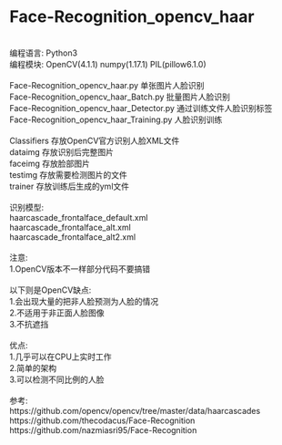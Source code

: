 # Face-Recognition_opencv_haar
</br>
编程语言: Python3</br>
编程模块: OpenCV(4.1.1) numpy(1.17.1) PIL(pillow6.1.0)</br>
</br>
Face-Recognition_opencv_haar.py          单张图片人脸识别</br>
Face-Recognition_opencv_haar_Batch.py    批量图片人脸识别</br>
Face-Recognition_opencv_haar_Detector.py 通过训练文件人脸识别标签</br>
Face-Recognition_opencv_haar_Training.py 人脸识别训练</br>
</br>
Classifiers 存放OpenCV官方识别人脸XML文件</br>
dataimg     存放识别后完整图片</br>
faceimg     存放脸部图片</br>
testimg     存放需要检测图片的文件</br>
trainer     存放训练后生成的yml文件</br>
</br>
识别模型:</br>
haarcascade_frontalface_default.xml</br>
haarcascade_frontalface_alt.xml</br>
haarcascade_frontalface_alt2.xml</br>
</br>
注意:</br>
1.OpenCV版本不一样部分代码不要搞错</br>
</br>
以下则是OpenCV缺点:</br>
1.会出现大量的把非人脸预测为人脸的情况</br>
2.不适用于非正面人脸图像</br>
3.不抗遮挡</br>
</br>
优点:</br>
1.几乎可以在CPU上实时工作</br>
2.简单的架构</br>
3.可以检测不同比例的人脸</br>
</br>
参考:</br>
https://github.com/opencv/opencv/tree/master/data/haarcascades</br>
https://github.com/thecodacus/Face-Recognition</br>
https://github.com/nazmiasri95/Face-Recognition</br>
